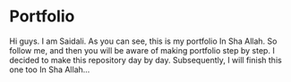 # Portfolio
 Hi guys. I am Saidali. As you can see, this is my portfolio In Sha Allah. So follow me, and then you will be aware of making portfolio step by step. I decided to make this repository day by day. Subsequently, I will finish this one too In Sha Allah...

